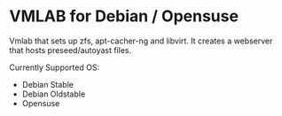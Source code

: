 VMLAB for Debian / Opensuse
===========================

Vmlab that sets up zfs, apt-cacher-ng and libvirt. 
It creates a webserver that hosts preseed/autoyast files. 

Currently Supported OS:
- Debian Stable
- Debian Oldstable
- Opensuse

